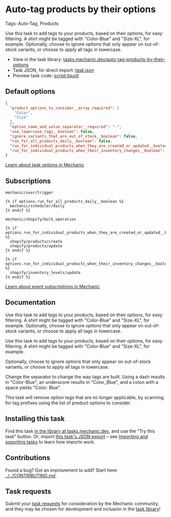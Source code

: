# Auto-tag products by their options

Tags: Auto-Tag, Products

Use this task to add tags to your products, based on their options, for easy filtering. A shirt might be tagged with "Color-Blue" and "Size-XL", for example. Optionally, choose to ignore options that only appear on out-of-stock variants, or choose to apply all tags in lowercase.

* View in the task library: [tasks.mechanic.dev/auto-tag-products-by-their-options](https://tasks.mechanic.dev/auto-tag-products-by-their-options)
* Task JSON, for direct import: [task.json](../../tasks/auto-tag-products-by-their-options.json)
* Preview task code: [script.liquid](./script.liquid)

## Default options

```json
{
  "product_options_to_consider__array_required": [
    "Color",
    "Size"
  ],
  "option_name_and_value_separator__required": "-",
  "use_lowercase_tags__boolean": false,
  "ignore_variants_that_are_out_of_stock__boolean": false,
  "run_for_all_products_daily__boolean": false,
  "run_for_individual_products_when_they_are_created_or_updated__boolean": true,
  "run_for_individual_products_when_their_inventory_changes__boolean": false
}
```

[Learn about task options in Mechanic](https://learn.mechanic.dev/core/tasks/options)

## Subscriptions

```liquid
mechanic/user/trigger

{% if options.run_for_all_products_daily__boolean %}
  mechanic/scheduler/daily
{% endif %}

mechanic/shopify/bulk_operation

{% if options.run_for_individual_products_when_they_are_created_or_updated__boolean %}
  shopify/products/create
  shopify/products/update
{% endif %}

{% if options.run_for_individual_products_when_their_inventory_changes__boolean %}
  shopify/inventory_levels/update
{% endif %}
```

[Learn about event subscriptions in Mechanic](https://learn.mechanic.dev/core/tasks/subscriptions)

## Documentation

Use this task to add tags to your products, based on their options, for easy filtering. A shirt might be tagged with "Color-Blue" and "Size-XL", for example. Optionally, choose to ignore options that only appear on out-of-stock variants, or choose to apply all tags in lowercase.

Use this task to add tags to your products, based on their options, for easy filtering. A shirt might be tagged with "Color-Blue" and "Size-XL", for example.

Optionally, choose to ignore options that only appear on out-of-stock variants, or choose to apply all tags in lowercase.

Change the separator to change the way tags are built. Using a dash results in "Color-Blue", an underscore results in "Color_Blue", and a colon with a space yields "Color: Blue".

This task will remove option tags that are no longer applicable, by scanning for tag prefixes using the list of product options to consider.

## Installing this task

Find this task [in the library at tasks.mechanic.dev](https://tasks.mechanic.dev/auto-tag-products-by-their-options), and use the "Try this task" button. Or, import [this task's JSON export](../../tasks/auto-tag-products-by-their-options.json) – see [Importing and exporting tasks](https://learn.mechanic.dev/core/tasks/import-and-export) to learn how imports work.

## Contributions

Found a bug? Got an improvement to add? Start here: [../../CONTRIBUTING.md](../../CONTRIBUTING.md).

## Task requests

Submit your [task requests](https://mechanic.canny.io/task-requests) for consideration by the Mechanic community, and they may be chosen for development and inclusion in the [task library](https://tasks.mechanic.dev/)!
